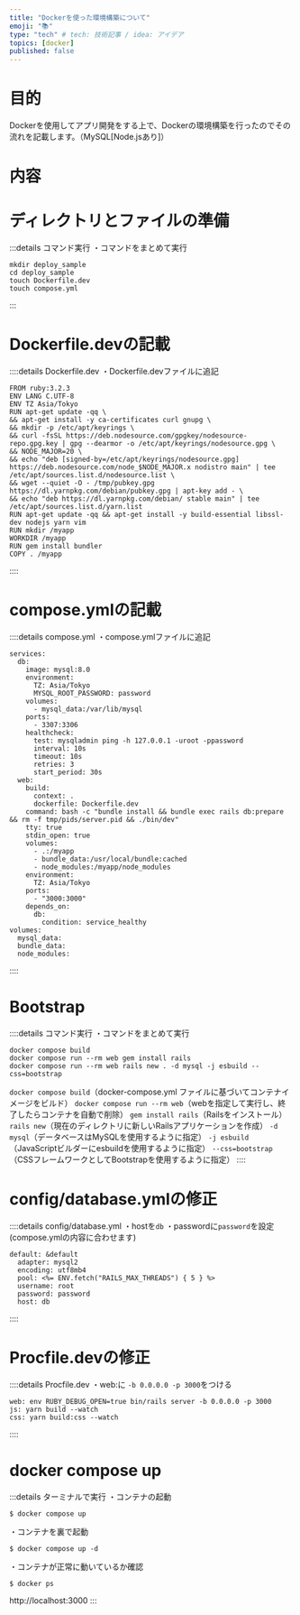 ```yaml
---
title: "Dockerを使った環境構築について"
emoji: "📚"
type: "tech" # tech: 技術記事 / idea: アイデア
topics: [docker]
published: false
---
```

# 目的
Dockerを使用してアプリ開発をする上で、Dockerの環境構築を行ったのでその流れを記載します。（MySQL[Node.jsあり]）

# 内容

# ディレクトリとファイルの準備
:::details コマンド実行
・コマンドをまとめて実行
```
mkdir deploy_sample
cd deploy_sample
touch Dockerfile.dev
touch compose.yml
```
:::



# Dockerfile.devの記載
::::details Dockerfile.dev
・Dockerfile.devファイルに追記
```
FROM ruby:3.2.3
ENV LANG C.UTF-8
ENV TZ Asia/Tokyo
RUN apt-get update -qq \
&& apt-get install -y ca-certificates curl gnupg \
&& mkdir -p /etc/apt/keyrings \
&& curl -fsSL https://deb.nodesource.com/gpgkey/nodesource-repo.gpg.key | gpg --dearmor -o /etc/apt/keyrings/nodesource.gpg \
&& NODE_MAJOR=20 \
&& echo "deb [signed-by=/etc/apt/keyrings/nodesource.gpg] https://deb.nodesource.com/node_$NODE_MAJOR.x nodistro main" | tee /etc/apt/sources.list.d/nodesource.list \
&& wget --quiet -O - /tmp/pubkey.gpg https://dl.yarnpkg.com/debian/pubkey.gpg | apt-key add - \
&& echo "deb https://dl.yarnpkg.com/debian/ stable main" | tee /etc/apt/sources.list.d/yarn.list
RUN apt-get update -qq && apt-get install -y build-essential libssl-dev nodejs yarn vim
RUN mkdir /myapp
WORKDIR /myapp
RUN gem install bundler
COPY . /myapp
```
::::

# compose.ymlの記載
::::details compose.yml
・compose.ymlファイルに追記
```
services:
  db:
    image: mysql:8.0
    environment:
      TZ: Asia/Tokyo
      MYSQL_ROOT_PASSWORD: password
    volumes:
      - mysql_data:/var/lib/mysql
    ports:
      - 3307:3306
    healthcheck:
      test: mysqladmin ping -h 127.0.0.1 -uroot -ppassword
      interval: 10s
      timeout: 10s
      retries: 3
      start_period: 30s
  web:
    build:
      context: .
      dockerfile: Dockerfile.dev
    command: bash -c "bundle install && bundle exec rails db:prepare && rm -f tmp/pids/server.pid && ./bin/dev"
    tty: true
    stdin_open: true
    volumes:
      - .:/myapp
      - bundle_data:/usr/local/bundle:cached
      - node_modules:/myapp/node_modules
    environment:
      TZ: Asia/Tokyo
    ports:
      - "3000:3000"
    depends_on:
      db:
        condition: service_healthy
volumes:
  mysql_data:
  bundle_data:
  node_modules:
```
::::

# Bootstrap
::::details コマンド実行
・コマンドをまとめて実行
```
docker compose build
docker compose run --rm web gem install rails
docker compose run --rm web rails new . -d mysql -j esbuild --css=bootstrap 
```
`docker compose build`（docker-compose.yml ファイルに基づいてコンテナイメージをビルド）
`docker compose run --rm web`（webを指定して実行し、終了したらコンテナを自動で削除）
`gem install rails`（Railsをインストール）
`rails new`（現在のディレクトリに新しいRailsアプリケーションを作成）
`-d mysql`（データベースはMySQLを使用するように指定）
`-j esbuild`（JavaScriptビルダーにesbuildを使用するように指定）
`--css=bootstrap`（CSSフレームワークとしてBootstrapを使用するように指定）
::::

# config/database.ymlの修正
::::details config/database.yml
・hostを`db`
・passwordに`password`を設定
(compose.ymlの内容に合わせます)
```
default: &default
  adapter: mysql2
  encoding: utf8mb4
  pool: <%= ENV.fetch("RAILS_MAX_THREADS") { 5 } %>
  username: root
  password: password
  host: db
```
::::

# Procfile.devの修正
::::details Procfile.dev
・web:に ```-b 0.0.0.0 -p 3000```をつける
```
web: env RUBY_DEBUG_OPEN=true bin/rails server -b 0.0.0.0 -p 3000
js: yarn build --watch
css: yarn build:css --watch
```
::::

# docker compose up
:::details ターミナルで実行
・コンテナの起動
```
$ docker compose up
```
・コンテナを裏で起動
```
$ docker compose up -d
```
・コンテナが正常に動いているか確認
```
$ docker ps
```

http://localhost:3000
:::